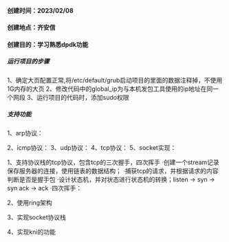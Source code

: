 #### 创建时间：2023/02/08
#### 创建地点：齐安信
#### 创建目的：学习熟悉dpdk功能

##### 运行项目的步骤
1、确定大页配置正常,将/etc/default/grub启动项目的里面的数据注释掉，不使用1G内存的大页
2、修改代码中的global_ip为与本机发包工具使用的ip地址在同一个网段
3、运行项目的代码时，添加sudo权限

##### 支持功能
1、arp协议：
    
2、icmp协议：
3、udp协议：
4、tcp协议：
5、socket实现：





1、支持协议栈的tcp协议，包含tcp的三次握手，四次挥手
    ·创建一个stream记录保存服务器的连接，使用链表的数据结构；
    ·捕获tcp的请求，并根据请求的内容判断是否是握手包
    ·设计状态机，并对状态进行状态机的转换；listen -> syn -> syn ack -> ack
    ·四次挥手：

2、使用ring架构

3、实现socket协议栈

4、实现kni的功能

